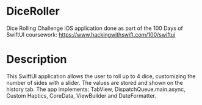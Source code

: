 # DiceRoller
Dice Rolling Challenge iOS application done as part of the 100 Days of SwiftUI coursework: https://www.hackingwithswift.com/100/swiftui

# Description
This SwiftUI application allows the user to roll up to 4 dice, customizing the number of sides with a slider. The values are stored and shown on the history tab.
The app implements: TabView, DispatchQueue.main.async, Custom Haptics, CoreData, ViewBuilder and DateFormatter.


